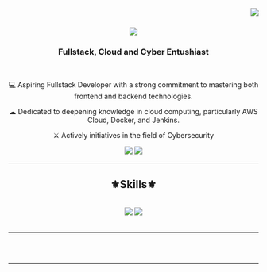 <img align="right" src="https://visitor-badge.laobi.icu/badge?page_id=salesp07.salesp07" />

<h1 align="center">
    <img src="https://readme-typing-svg.herokuapp.com/?font=Righteous&size=35&center=true&vCenter=true&width=500&height=70&duration=4000&lines=Hi+There!+👋;+I'm+Salman+Alfarizi!;" />
</h1>

<h3 align="center">Fullstack, Cloud and Cyber Entushiast</h3>

<br/>

<div align="center">
 
 💻 Aspiring Fullstack Developer with a strong commitment to mastering both frontend and backend technologies.
 
 ☁ Dedicated to deepening knowledge in cloud computing, particularly AWS Cloud, Docker, and Jenkins.
 
 ⚔ Actively initiatives in the field of Cybersecurity

 </div>
 
<div align="center"> 
  <a href="https://www.linkedin.com/in/salmanlfaa/" target="_blank">
    <img src="https://img.shields.io/badge/LinkedIn-0077B5?style=for-the-badge&logo=linkedin&logoColor=white" target="_blank" />
  </a>
  <a href="https://github.com/salmann17" target="_blank">
     <img src="https://img.shields.io/badge/Portfolio-FF5722?style=for-the-badge&logo=todoist&logoColor=white" target="_blank" /> <!-- sqlite, safari, google-chrome are other good icon options -->
  </a>
</div>

 <hr/>
 
<h2 align="center">⚜Skills⚜</h2>
<br/>
<div align="center">
    <img src="https://skillicons.dev/icons?i=aws,linux,react,bootstrap,php,html,css,vscode,github,git" />
    <img src="https://skillicons.dev/icons?i=java,mysql,python,angular,c#" /><br>
</div>

<br/>
<hr/>


<br/><br/>

<hr/>

<br/>


<br/>
 
